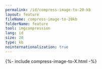 ```yaml
---
permalink: /id/compress-image-to-20-kb
layout: feature
fileName: compress-image-to-20kb
folderName: feature
tool: imgcompression
lang: id
size: 20
type: kb
nointernationalization: true
---
```

{%- include compress-image-to-X.html -%}
      